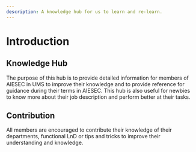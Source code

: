 ```yaml
---
description: A knowledge hub for us to learn and re-learn.
---
```


# Introduction

## Knowledge Hub

The purpose of this hub is to provide detailed information for members of AIESEC in UMS to improve their knowledge and to provide reference for guidance during their terms in AIESEC. This hub is also useful for newbies to know more about their job description and perform better at their tasks.

## Contribution

All members are encouraged to contribute their knowledge of their departments, functional LnD or tips and tricks to improve their understanding and knowledge.

